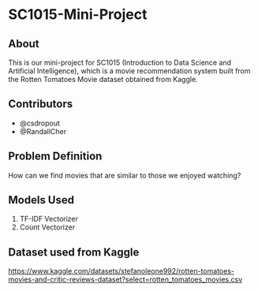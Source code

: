 # SC1015-Mini-Project

## About
This is our mini-project for SC1015 (Introduction to Data Science and Artificial Intelligence), which is a movie recommendation system built from the Rotten Tomatoes Movie dataset obtained from Kaggle.

## Contributors
- @csdropout
- @RandallCher

## Problem Definition
How can we find movies that are similar to those we enjoyed watching?

## Models Used
1. TF-IDF Vectorizer
2. Count Vectorizer

## Dataset used from Kaggle
https://www.kaggle.com/datasets/stefanoleone992/rotten-tomatoes-movies-and-critic-reviews-dataset?select=rotten_tomatoes_movies.csv

